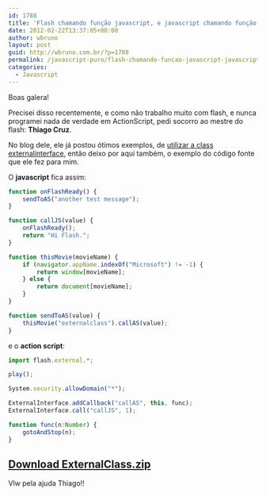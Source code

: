 ```yaml
---
id: 1788
title: 'Flash chamando função javascript, e javascript chamando função do flash - ExternalInterface'
date: 2012-02-22T13:37:05+00:00
author: wbruno
layout: post
guid: http://wbruno.com.br/?p=1788
permalink: /javascript-puro/flash-chamando-funcao-javascript-javascript-chamando-funcao-flash-externalinterface/
categories:
  - Javascript
---
```

Boas galera!

Precisei disso recentemente, e como não trabalho muito com flash, e nunca programei nada de verdade em ActionScript, pedi socorro ao mestre do flash: **Thiago Cruz**.

No blog dele, ele já postou ótimos exemplos, de <a href="http://berseck.wordpress.com/2009/03/25/utilizando-classe-externalinterface-as2/" target="_blank" title="Utilizando classe externalInterface() AS2">utilizar a class externalinterface</a>, então deixo por aqui também, o exemplo do código fonte que ele fez para mim.

<!--more-->



O **javascript** fica assim:

``` js
function onFlashReady() {
    sendToAS("another test message");
}

function callJS(value) {
    onFlashReady();
    return "Hi Flash.";
}

function thisMovie(movieName) {
    if (navigator.appName.indexOf("Microsoft") != -1) {
        return window[movieName];
    } else {
        return document[movieName];
    }
}

function sendToAS(value) {
    thisMovie("externalclass").callAS(value);
}
```

e o **action script**:

``` js
import flash.external.*;

play();

System.security.allowDomain("*");

ExternalInterface.addCallback("callAS", this, func);
ExternalInterface.call("callJS", 1);

function func(n:Number) {
    gotoAndStop(n);
}
```

## <a href="http://wbruno.com.br/scripts/externalclass.zip" target="_blank">Download ExternalClass.zip</a>

Vlw pela ajuda Thiago!!
